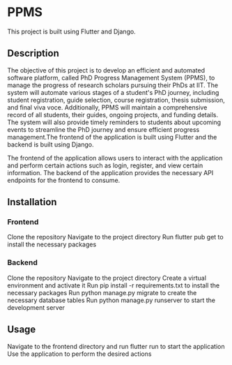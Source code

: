 # PPMS
This project is built using Flutter and Django.

## Description
The objective of this project is to develop an efficient and automated software platform, called PhD Progress Management System (PPMS), to manage the progress of research scholars pursuing their PhDs at IIT. The system will automate various stages of a student's PhD journey, including student registration, guide selection, course registration, thesis submission, and final viva voce. Additionally, PPMS will maintain a comprehensive record of all students, their guides, ongoing projects, and funding details. The system will also provide timely reminders to students about upcoming events to streamline the PhD journey and ensure efficient progress management.The frontend of the application is built using Flutter and the backend is built using Django.

The frontend of the application allows users to interact with the application and perform certain actions such as login, register, and view certain information. The backend of the application provides the necessary API endpoints for the frontend to consume.

## Installation
### Frontend
Clone the repository
Navigate to the project directory
Run flutter pub get to install the necessary packages
### Backend
Clone the repository
Navigate to the project directory
Create a virtual environment and activate it
Run pip install -r requirements.txt to install the necessary packages
Run python manage.py migrate to create the necessary database tables
Run python manage.py runserver to start the development server
## Usage
Navigate to the frontend directory and run flutter run to start the application
Use the application to perform the desired actions

